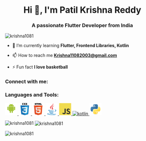 <h1 align="center">Hi 👋, I'm Patil Krishna Reddy</h1>
<h3 align="center">A passionate Flutter Developer from India</h3>

<p align="left"> <img src="https://komarev.com/ghpvc/?username=krishna1081&label=Profile%20views&color=0e75b6&style=flat" alt="krishna1081" /> </p>

- 🌱 I’m currently learning **Flutter, Frontend Libraries, Kotlin**

- 📫 How to reach me **Krishna11082003@gmail.com**

- ⚡ Fun fact **I love basketball**

<h3 align="left">Connect with me:</h3>
<p align="left">
</p>

<h3 align="left">Languages and Tools:</h3>
<p align="left"> <a href="https://developer.android.com" target="_blank" rel="noreferrer"> <img src="https://raw.githubusercontent.com/devicons/devicon/master/icons/android/android-original-wordmark.svg" alt="android" width="40" height="40"/> </a> <a href="https://www.w3schools.com/css/" target="_blank" rel="noreferrer"> <img src="https://raw.githubusercontent.com/devicons/devicon/master/icons/css3/css3-original-wordmark.svg" alt="css3" width="40" height="40"/> </a> <a href="https://www.w3.org/html/" target="_blank" rel="noreferrer"> <img src="https://raw.githubusercontent.com/devicons/devicon/master/icons/html5/html5-original-wordmark.svg" alt="html5" width="40" height="40"/> </a> <a href="https://www.java.com" target="_blank" rel="noreferrer"> <img src="https://raw.githubusercontent.com/devicons/devicon/master/icons/java/java-original.svg" alt="java" width="40" height="40"/> </a> <a href="https://developer.mozilla.org/en-US/docs/Web/JavaScript" target="_blank" rel="noreferrer"> <img src="https://raw.githubusercontent.com/devicons/devicon/master/icons/javascript/javascript-original.svg" alt="javascript" width="40" height="40"/> </a> <a href="https://kotlinlang.org" target="_blank" rel="noreferrer"> <img src="https://www.vectorlogo.zone/logos/kotlinlang/kotlinlang-icon.svg" alt="kotlin" width="40" height="40"/> </a> <a href="https://www.python.org" target="_blank" rel="noreferrer"> <img src="https://raw.githubusercontent.com/devicons/devicon/master/icons/python/python-original.svg" alt="python" width="40" height="40"/> </a> </p>

<p><img align="left" src="https://github-readme-stats.vercel.app/api/top-langs?username=krishna1081&show_icons=true&locale=en&layout=compact" alt="krishna1081" /></p>

<p>&nbsp;<img align="center" src="https://github-readme-stats.vercel.app/api?username=krishna1081&show_icons=true&locale=en" alt="krishna1081" /></p>

<p><img align="center" src="https://github-readme-streak-stats.herokuapp.com/?user=krishna1081&" alt="krishna1081" /></p>
